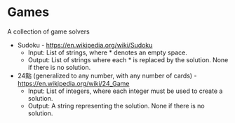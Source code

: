 # Games
A collection of game solvers
* Sudoku - https://en.wikipedia.org/wiki/Sudoku
    * Input: List of strings, where * denotes an empty space.
    * Output: List of strings where each * is replaced by the solution. None if there is no solution.
* 24點 (generalized to any number, with any number of cards) - https://en.wikipedia.org/wiki/24_Game
    * Input: List of integers, where each integer must be used to create a solution.
    * Output: A string representing the solution. None if there is no solution.
